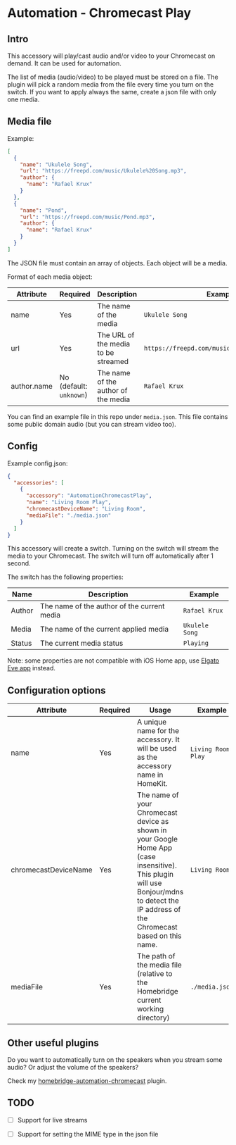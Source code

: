 

# Automation - Chromecast Play  

## Intro
This accessory will play/cast audio and/or video to your Chromecast on demand. It can be used for automation.

The list of media (audio/video) to be played must be stored on a file. The plugin will pick a random media from the file every time you turn on the switch. If you want to apply always the same, create a json file with only one media.

## Media file

Example:

```json
[
  {
    "name": "Ukulele Song",
    "url": "https://freepd.com/music/Ukulele%20Song.mp3",
    "author": {
      "name": "Rafael Krux"
    }
  },
  {
    "name": "Pond",
    "url": "https://freepd.com/music/Pond.mp3",
    "author": {
      "name": "Rafael Krux"
    }
  }
]
```

The JSON file must contain an array of objects. Each object will be a media.

Format of each media object:

| Attribute | Required | Description | Example |
|-----------|----------|-------------|---------|
| name | Yes | The name of the media | `Ukulele Song` |
| url | Yes | The URL of the media to be streamed | `https://freepd.com/music/Ukulele%20Song.mp3` |
| author.name | No (default: `unknown`) | The name of the author of the media | `Rafael Krux` |


You can find an example file in this repo under `media.json`. This file contains some public domain audio (but you can stream video too). 


## Config
  
Example config.json:  
  
```json
{
  "accessories": [
    {
      "accessory": "AutomationChromecastPlay",
      "name": "Living Room Play",
      "chromecastDeviceName": "Living Room",
      "mediaFile": "./media.json"
    }
  ]
}
```

This accessory will create a switch. Turning on the switch will stream the media to your Chromecast. The switch will turn off automatically after 1 second.

The switch has the following properties:

| Name | Description | Example |
|------|-------------|---------|
| Author | The name of the author of the current media | `Rafael Krux` |
| Media |The name of the current applied media | `Ukulele Song` |
| Status |The current media status | `Playing` |

Note: some properties are not compatible with iOS Home app, use [Elgato Eve app](https://itunes.apple.com/us/app/elgato-eve/id917695792?mt=8) instead.
  
## Configuration options  
  
| Attribute | Required | Usage | Example |
|-----------|----------|-------|---------|
| name | Yes | A unique name for the accessory. It will be used as the accessory name in HomeKit. | `Living Room Play` |
| chromecastDeviceName | Yes | The name of your Chromecast device as shown in your Google Home App (case insensitive). This plugin will use Bonjour/mdns to detect the IP address of the Chromecast based on this name. | `Living Room` |
| mediaFile | Yes | The path of the media file (relative to the Homebridge current working directory) | `./media.json` |

## Other useful plugins
Do you want to automatically turn on the speakers when you stream some audio? Or adjust the volume of the speakers?

Check my [homebridge-automation-chromecast](https://github.com/paolotremadio/homebridge-automation-chromecast) plugin.

## TODO
- [ ] Support for live streams
- [ ] Support for setting the MIME type in the json file

